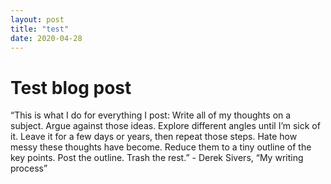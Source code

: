 ```yaml
---
layout: post
title: "test"
date: 2020-04-28
---
```


# Test blog post

“This is what I do for everything I post:
Write all of my thoughts on a subject.
Argue against those ideas.
Explore different angles until I’m sick of it.
Leave it for a few days or years, then repeat those steps.
Hate how messy these thoughts have become.
Reduce them to a tiny outline of the key points.
Post the outline. Trash the rest.” - Derek Sivers, “My writing process”